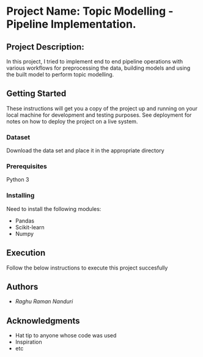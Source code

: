 # Project Name: Topic Modelling - Pipeline Implementation.

## Project Description: 

In this project, I tried to implement end to end pipeline operations with various workflows for preprocessing the data, building models and using the built model to perform topic modelling.


## Getting Started

These instructions will get you a copy of the project up and running on your local machine for development and testing purposes. See deployment for notes on how to deploy the project on a live system.


### Dataset

Download the data set and place it in the appropriate directory

### Prerequisites

Python 3


### Installing

Need to install the following modules:

* Pandas
* Scikit-learn
* Numpy


## Execution

Follow the below instructions to execute this project succesfully


## Authors

- *Raghu Raman Nanduri* 


## Acknowledgments

* Hat tip to anyone whose code was used
* Inspiration
* etc

